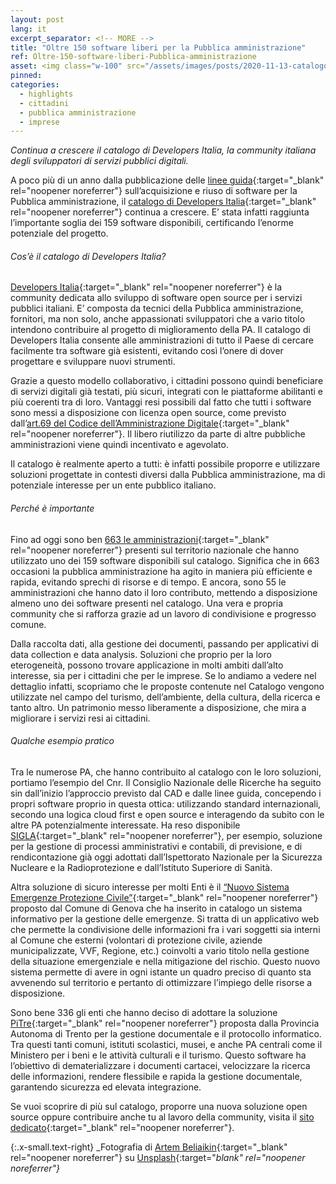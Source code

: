 ```yaml
---
layout: post
lang: it
excerpt_separator: <!-- MORE -->
title: "Oltre 150 software liberi per la Pubblica amministrazione"
ref: Oltre-150-software-liberi-Pubblica-amministrazione
asset: <img class="w-100" src="/assets/images/posts/2020-11-13-catalogo-dev-150.jpg" alt="Catalogo developers 150 software liberi"/>
pinned:
categories:
  - highlights
  - cittadini
  - pubblica amministrazione
  - imprese
---
```


_Continua a crescere il catalogo di Developers Italia, la community italiana degli sviluppatori di servizi pubblici digitali._

<!-- MORE -->


A poco più di un anno dalla pubblicazione delle [linee guida](https://docs.italia.it/italia/developers-italia/lg-acquisizione-e-riuso-software-per-pa-docs/it/stabile/index.html){:target="_blank" rel="noopener noreferrer"} sull’acquisizione e riuso di software per la Pubblica amministrazione, il [catalogo di Developers Italia](https://developers.italia.it/it/software){:target="_blank" rel="noopener noreferrer"} continua a crescere. E’ stata infatti raggiunta l’importante soglia dei 159 software disponibili, certificando l’enorme potenziale del progetto.

###### Cos’è il catalogo di Developers Italia?

[Developers Italia](https://developers.italia.it/){:target="_blank" rel="noopener noreferrer"}  è la community dedicata allo sviluppo di software open source per i servizi pubblici italiani. E’ composta da tecnici della Pubblica amministrazione, fornitori, ma non solo, anche appassionati sviluppatori che a vario titolo intendono contribuire al progetto di miglioramento della PA. Il catalogo di Developers Italia consente alle amministrazioni di tutto il Paese di cercare facilmente tra software già esistenti, evitando così l’onere di dover progettare e sviluppare nuovi strumenti. 

Grazie a questo modello collaborativo, i cittadini possono quindi beneficiare di servizi digitali già testati, più sicuri, integrati con le piattaforme abilitanti e più coerenti tra di loro. Vantaggi resi possibili dal fatto che tutti i software sono messi a disposizione con licenza open source, come previsto dall’[art.69 del Codice dell’Amministrazione Digitale](https://docs.italia.it/italia/piano-triennale-ict/codice-amministrazione-digitale-docs/it/v2018-09-28/_rst/capo6_art69.html){:target="_blank" rel="noopener noreferrer"}. Il libero riutilizzo da parte di altre pubbliche amministrazioni viene quindi incentivato e agevolato. 

Il catalogo è realmente aperto a tutti: è infatti possibile proporre e utilizzare soluzioni progettate in contesti diversi dalla Pubblica amministrazione, ma di potenziale interesse per un ente pubblico italiano.

###### Perché è importante

Fino ad oggi sono ben [663 le amministrazioni](https://developers.italia.it/it/dashboard){:target="_blank" rel="noopener noreferrer"} presenti sul territorio nazionale che hanno utilizzato uno dei 159 software disponibili sul catalogo. Significa che in 663 occasioni la pubblica amministrazione ha agito in maniera più efficiente e rapida, evitando sprechi di risorse e di tempo. E ancora, sono 55 le amministrazioni che hanno dato il loro contributo, mettendo a disposizione almeno uno dei software presenti nel catalogo. Una vera e propria community che si rafforza grazie ad un lavoro di condivisione e progresso comune. 

Dalla raccolta dati, alla gestione dei documenti, passando per applicativi di data collection e data analysis. Soluzioni che proprio per la loro eterogeneità, possono trovare applicazione in molti ambiti dall’alto interesse, sia per i cittadini che per le imprese. Se lo andiamo a vedere nel dettaglio infatti, scopriamo che le proposte contenute nel Catalogo vengono utilizzate nel campo del turismo, dell’ambiente, della cultura, della ricerca e tanto altro. Un patrimonio messo liberamente a disposizione, che mira a migliorare i servizi resi ai cittadini. 

###### Qualche esempio pratico

Tra le numerose PA, che hanno contribuito al catalogo con le loro soluzioni, portiamo l’esempio del Cnr. Il Consiglio Nazionale delle Ricerche ha seguito sin dall’inizio l’approccio previsto dal CAD e dalle linee guida, concependo i propri software proprio in questa ottica: utilizzando standard internazionali, secondo una logica cloud first e open source e interagendo da subito con le altre PA potenzialmente interessate. Ha reso disponibile [SIGLA](https://developers.italia.it/it/software/cnr-consiglionazionaledellericerche-sigla-main){:target="_blank" rel="noopener noreferrer"}, per esempio, soluzione per la gestione di processi amministrativi e contabili, di previsione, e di rendicontazione già oggi adottati dall’Ispettorato Nazionale per la Sicurezza Nucleare e la Radioprotezione e dall’Istituto Superiore di Sanità. 

Altra soluzione di sicuro interesse per molti Enti è il [“Nuovo Sistema Emergenze Protezione Civile”](https://developers.italia.it/it/software/c_d969-comunedigenova-emergenze-pcge){:target="_blank" rel="noopener noreferrer"} proposto dal Comune di Genova che ha inserito in catalogo un sistema informativo per la gestione delle emergenze. Si tratta di un applicativo web che permette la condivisione delle informazioni fra i vari soggetti sia interni al Comune che esterni (volontari di protezione civile, aziende municipalizzate, VVF, Regione, etc.) coinvolti a vario titolo nella gestione della situazione emergenziale e nella mitigazione del rischio. Questo nuovo sistema permette di avere in ogni istante un quadro preciso di quanto sta avvenendo sul territorio e pertanto di ottimizzare l’impiego delle risorse a disposizione. 

Sono bene 336 gli enti che hanno deciso di adottare la soluzione [PiTre](https://developers.italia.it/it/software/p_tn-provinciaautonomatrento-pitre){:target="_blank" rel="noopener noreferrer"} proposta dalla Provincia Autonoma di Trento per la gestione documentale e il protocollo informatico. Tra questi tanti comuni, istituti scolastici, musei, e anche PA centrali come il Ministero per i beni e le attività culturali e il turismo. Questo software ha l’obiettivo di dematerializzare i documenti cartacei, velocizzare la ricerca delle informazioni, rendere flessibile e rapida la gestione documentale, garantendo sicurezza ed elevata integrazione.

Se vuoi scoprire di più sul catalogo, proporre una nuova soluzione open source oppure contribuire anche tu al lavoro della community, visita il [sito dedicato](https://developers.italia.it/it/come-partecipo){:target="_blank" rel="noopener noreferrer"}.

{:.x-small.text-right}
_Fotografia di [Artem Beliaikin](https://unsplash.com/@belart84){:target="_blank" rel="noopener noreferrer"} su [Unsplash](https://unsplash.com/photos/N35J0N8ZglQ){:target="_blank" rel="noopener noreferrer"}_
